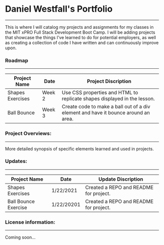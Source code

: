 # Daniel Westfall's Portfolio
___

This is where I will catalog my projects and assignments for my classes in the MIT xPRO Full Stack Development Boot Camp. I will be adding projects 
that showcase the things I've learned to do for potential employers, as well as creating a collection of code I have written and can continuously improve upon.<br>

### Roadmap

___

Project Name | Date | Project Discription
-------------|------|--------------------
Shapes Exercises | Week 2 | Use CSS properties and HTML to replicate shapes displayed in the lesson.
Ball Bounce | Week 3 | Create code to make a ball out of a div element and have it bounce around an area. 


### Project Overviews:

___

More detailed synopsis of specific elements learned and used in projects. <br>

### Updates:

___

Project Name | Date | Update Discription
-------------|------|--------------------
Shapes Exercises | 1/22/2021 | Created a REPO and README for project.
Ball Bounce Exercise | 1/22/20201 | Created a REPO and README for project.

### License information: 

___

Coming soon... <br>
